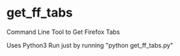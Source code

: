 # get_ff_tabs
Command Line Tool to Get Firefox Tabs

Uses Python3
Run just by running "python get_ff_tabs.py"
